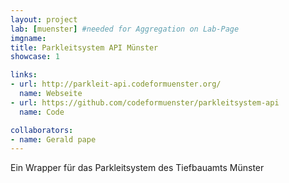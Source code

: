 ```yaml
---
layout: project
lab: [muenster] #needed for Aggregation on Lab-Page
imgname:
title: Parkleitsystem API Münster
showcase: 1

links:
- url: http://parkleit-api.codeformuenster.org/
  name: Webseite
- url: https://github.com/codeformuenster/parkleitsystem-api
  name: Code

collaborators:
- name: Gerald pape
---
```

Ein Wrapper für das Parkleitsystem des Tiefbauamts Münster
